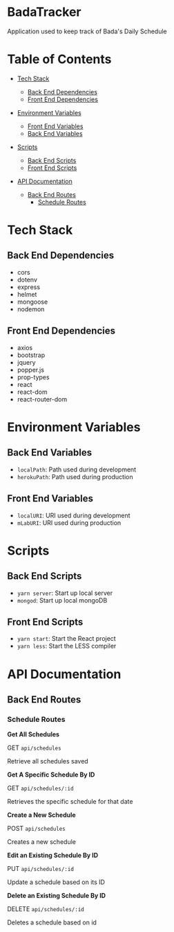 # BadaTracker

Application used to keep track of Bada's Daily Schedule

# Table of Contents
  - [Tech Stack](https://github.com/ktan114/BadaTracker/tree/kevin/readme#tech-stack)
    - [Back End Dependencies](https://github.com/ktan114/BadaTracker/tree/kevin/readme#back-end-dependencies)
    - [Front End Dependencies](https://github.com/ktan114/BadaTracker/tree/kevin/readme#front-end-dependencies)

  - [Environment Variables](https://github.com/ktan114/BadaTracker/tree/kevin/readme#environment-variables)
    - [Front End Variables](https://github.com/ktan114/BadaTracker/tree/kevin/readme#back-end-variables)
    - [Back End Variables](https://github.com/ktan114/BadaTracker/tree/kevin/readme#front-end-variables)

  - [Scripts](https://github.com/ktan114/BadaTracker/tree/kevin/readme#scripts)
    * [Back End Scripts](https://github.com/ktan114/BadaTracker/tree/kevin/readme#back-end-scripts)
    * [Front End Scripts](https://github.com/ktan114/BadaTracker/tree/kevin/readme#front-end-scripts)

  - [API Documentation](https://github.com/ktan114/BadaTracker/tree/kevin/readme#api-documentation)
    - [Back End Routes](https://github.com/ktan114/BadaTracker/tree/kevin/readme#back-end-routes)
        - [Schedule Routes](https://github.com/ktan114/BadaTracker/tree/kevin/readme#schedule-routes)

# Tech Stack

## Back End Dependencies
- cors
- dotenv
- express
- helmet
- mongoose
- nodemon

## Front End Dependencies
- axios
- bootstrap
- jquery
- popper.js
- prop-types
- react
- react-dom
- react-router-dom

# Environment Variables 

## Back End Variables 
- `localPath`: Path used during development
- `herokuPath`: Path used during production

## Front End Variables
- `localURI`: URI used during development
- `mLabURI`: URI used during production

# Scripts

## Back End Scripts
- `yarn server`: Start up local server
- `mongod`: Start up local mongoDB

## Front End Scripts
- `yarn start`: Start the React project
- `yarn less`: Start the LESS compiler

# API Documentation

## Back End Routes

### Schedule Routes

**Get All Schedules**

GET `api/schedules`

Retrieve all schedules saved

**Get A Specific Schedule By ID**

GET `api/schedules/:id` 

Retrieves the specific schedule for that date

**Create a New Schedule**

POST `api/schedules`

Creates a new schedule

**Edit an Existing Schedule By ID**

PUT `api/schedules/:id`

Update a schedule based on its ID

**Delete an Existing Schedule By ID**

DELETE `api/schedules/:id`

Deletes a schedule based on id